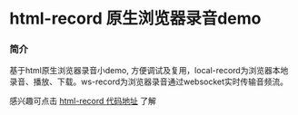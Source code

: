 # html-record 原生浏览器录音demo

### 简介
基于html原生浏览器录音小demo, 方便调试及复用，local-record为浏览器本地录音、播放、下载。ws-record为浏览器录音通过websocket实时传输音频流。

感兴趣可点击 [html-record 代码地址](https://gitee.com/supermaryer/html-record) 了解   

